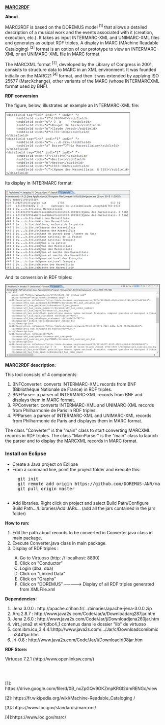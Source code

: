 <B> <U> MARC2RDF </U> </B>

<B> About </B>
<p> MARC2RDF is based on the DOREMUS model <sup>[1]</sup> that allows a detailed description of a musical work and the events associated with it (creation, execution, etc.). It takes as input INTERMARC-XML and UNIMARC-XML files and generates as output RDF triples. A display in MARC (MAchine Readable Cataloging) <sup>[2]</sup> format is an option of our prototype to view an INTERMARC-XML or an UNIMARC-XML file in MARC format. </p>

<p> The MARCXML format <sup>[3]</sup>, developed by the Library of Congress in 2001, consists to structure data to MARC in an XML environment. It was founded initially on the MARC21 <sup>[4]</sup> format, and then it was extended by applying ISO 25577 (MarcXchange), other variants of the MARC (whose INTERMARCXML format used by BNF). </p>

<B> RDF conversion </B>
<p> The figure, below, illustrates an example an INTERMARC-XML file: <p>

 <img src="https://github.com/DOREMUS-ANR/marc2rdf/blob/master/img/1.png">
 
<p> Its display in INTERMARC format: <p>

<img src="https://github.com/DOREMUS-ANR/marc2rdf/blob/master/img/2.png">
 
<p> And its conversion in RDF triples: <p>
 
 <img src="https://github.com/DOREMUS-ANR/marc2rdf/blob/master/img/3.png">

<p> <B> MARC2RDF description: </B> </p>

<p> This tool consists of 4 components:
<ol>
<li> BNFConverter: converts INTERMARC-XML records from BNF (Bibliothèque Nationale de France) in RDF triples. </li>
<li> BNFParser: a parser of INTERMARC-XML records from BNF and displays them in MARC format. </li>
<li> PPConverter: converts INTERMARC-XML and UNIMARC-XML records from Philharmonie de Paris in RDF triples. </li>
<li> PPParser:  a parser of INTERMARC-XML and UNIMARC-XML records from Philharmonie de Paris and displayes them in MARC format. </li>
</ol>
The class "Converter" is the "main" class to start converting MARCXML records in RDF triples.
The class "MainParser" is the "main" class to launch the parser and to display the MARCXML records in MARC format.
</p>

### Install on Eclipse

- Create a Java project on Eclipse
- From a command line, point the project folder and execute this: 
	<pre>
	git init
	git remote add origin https://github.com/DOREMUS-ANR/marc2rdf.git
	git pull origin master
	</pre>
- Add libraries. Right click on project and select Build Path/Configure Build Path.../Libraries/Add JARs... (add all the jars contained in the jars folder)

<p> <B> How to run: </B> </p>
<ol>
<li> Edit the path about records to be converted in Converter.java class in main package. </li>
<li> Execute Converter.java class in main package.</li>
<li> Display of RDF triples :</li>
<ol type=A>
<li> Go to Virtuoso (http: // localhost: 8890)</li>
<li> Click on "Conductor"</li>
<li> Login (dba, dba)</li>
<li> Click on "Linked Data"</li>
<li> Click on "Graphs"</li>
<li> Click on "DOREMUS"
------> Display of all RDF triples generated from XMLFile.xml</li>
</ol>
</ol>

<B> Dependencies: </B>
<ol>
<li> Jena 3.0.0 : http://apache.crihan.fr/.../binaries/apache-jena-3.0.0.zip </li>
<li> Arq 2.8.7 : http://www.java2s.com/Code/Jar/a/Downloadarq287jar.htm </li>
<li> Jena 2.6.0 : http://www.java2s.com/Code/Jar/j/Downloadjena260jar.htm </li>
<li> virt_jena2 et virtjdbc4_1 contenus dans le dossier "lib" de virtuoso </li>
<li> com.ibm.icu_3.4.4.1:http://www.java2s.com/.../Jar/c/Downloadcomibmicu3441jar.htm </li>
<li> iri-0.8 : http://www.java2s.com/Code/Jar/i/Downloadiri08jar.htm </li>
</ol>

<B> RDF Store: </B>
<p> Virtuoso 7.2.1 (http://www.openlinksw.com/) </p>
<br>
<br>
<p> <a name="">[1]</a>: https://drive.google.com/file/d/0B_nxZpGQv9GKZmpKRGl2dmRENGc/view </p>
<p> <a name="">[2]</a>: https://fr.wikipedia.org/wiki/Machine-Readable_Cataloging / </p>
<p> <a name="">[3]</a>: https://www.loc.gov/standards/marcxml/ </p>
<p> <a name="">[4]</a>:https://www.loc.gov/marc/ </p>

